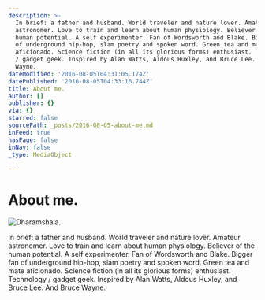 ```yaml
---
description: >-
  In brief: a father and husband. World traveler and nature lover. Amateur
  astronomer. Love to train and learn about human physiology. Believer of the
  human potential. A self experimenter. Fan of Wordsworth and Blake. Bigger fan
  of underground hip-hop, slam poetry and spoken word. Green tea and mate
  aficionado. Science fiction (in all its glorious forms) enthusiast. Technology
  / gadget geek. Inspired by Alan Watts, Aldous Huxley, and Bruce Lee. And Bruce
  Wayne.
dateModified: '2016-08-05T04:31:05.174Z'
datePublished: '2016-08-05T04:33:16.744Z'
title: About me.
author: []
publisher: {}
via: {}
starred: false
sourcePath: _posts/2016-08-05-about-me.md
inFeed: true
hasPage: false
inNav: false
_type: MediaObject

---
```

# About me.
![Dharamshala.](https://the-grid-user-content.s3-us-west-2.amazonaws.com/aa8b2060-0185-4b92-a68b-16c231a2770b.jpg)

In brief: a father and husband. World traveler and nature lover. Amateur astronomer. Love to train and learn about human physiology. Believer of the human potential. A self experimenter. Fan of Wordsworth and Blake. Bigger fan of underground hip-hop, slam poetry and spoken word. Green tea and mate aficionado. Science fiction (in all its glorious forms) enthusiast. Technology / gadget geek. Inspired by Alan Watts, Aldous Huxley, and Bruce Lee. And Bruce Wayne.